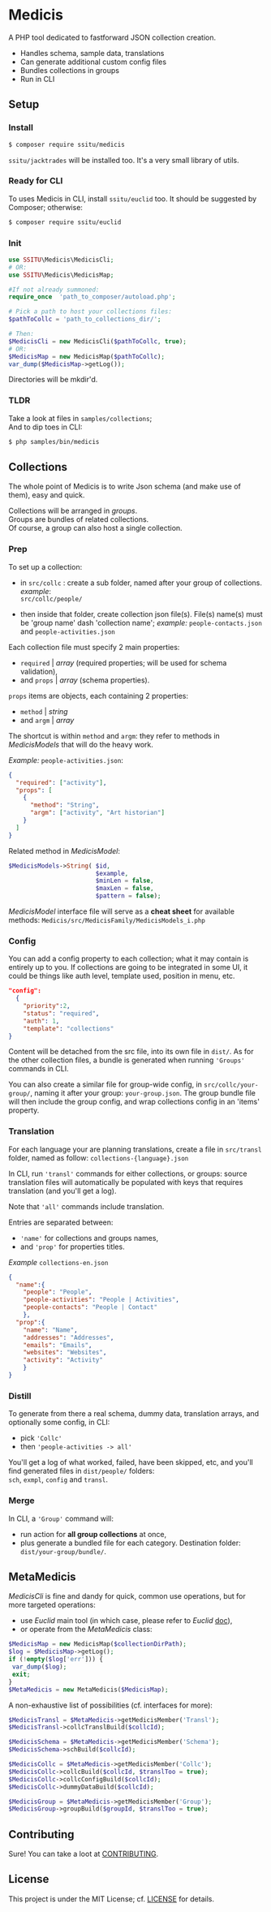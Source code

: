 # Medicis

A PHP tool dedicated to fastforward JSON collection creation.

- Handles schema, sample data, translations
- Can generate additional custom config files
- Bundles collections in groups
- Run in CLI

## Setup

### Install

```bash
$ composer require ssitu/medicis
```

`ssitu/jacktrades` will be installed too. It's a very small library of utils.

### Ready for CLI

To uses Medicis in CLI, install `ssitu/euclid` too. It should be suggested by Composer; otherwise:

```bash
$ composer require ssitu/euclid
```

### Init

```php
use SSITU\Medicis\MedicisCli;
# OR:
use SSITU\Medicis\MedicisMap;

#If not already summoned:
require_once  'path_to_composer/autoload.php';

# Pick a path to host your collections files:
$pathToCollc = 'path_to_collections_dir/';

# Then:
$MedicisCli = new MedicisCli($pathToCollc, true);
# OR:
$MedicisMap = new MedicisMap($pathToCollc);
var_dump($MedicisMap->getLog());
```

Directories will be mkdir'd.

### TLDR

Take a look at files in `samples/collections`;  
And to dip toes in CLI:

```bash
$ php samples/bin/medicis
```

## Collections

The whole point of Medicis is to write Json schema (and make use of them), easy and quick.

Collections will be arranged in _groups_.  
Groups are bundles of related collections.  
Of course, a group can also host a single collection.

### Prep

To set up a collection:

- in `src/collc` : create a sub folder, named after your group of collections.
  _example_:  
  `src/collc/people/`

- then inside that folder, create collection json file(s).
  File(s) name(s) must be 'group name' dash 'collection name';
  _example:_
  `people-contacts.json` and `people-activities.json`

Each collection file must specify 2 main properties:

- `required` | _array_ (required properties; will be used for schema validation),
- and `props` | _array_ (schema properties).

`props` items are objects, each containing 2 properties:

- `method` | _string_
- and `argm` | _array_

The shortcut is within `method` and `argm`: they refer to methods in _MedicisModels_ that will do the heavy work.

_Example:_
`people-activities.json`:

```json
{
  "required": ["activity"],
  "props": [
    {
      "method": "String",
      "argm": ["activity", "Art historian"]
    }
  ]
}
```

Related method in _MedicisModel_:

```php
$MedicisModels->String( $id,
                        $example,
                        $minLen = false,
                        $maxLen = false,
                        $pattern = false);
```

_MedicisModel_ interface file will serve as a **cheat sheet** for available methods:
`Medicis/src/MedicisFamily/MedicisModels_i.php`

### Config

You can add a config property to each collection; what it may contain is entirely up to you.
If collections are going to be integrated in some UI, it could be things like auth level, template used, position in menu, etc.

```JSON
"config":
  {
    "priority":2,
    "status": "required",
    "auth": 1,
    "template": "collections"
}
```

Content will be detached from the src file, into its own file in `dist/`. As for the other collection files, a bundle is generated when running `'Groups'` commands in CLI.

You can also create a similar file for group-wide config, in `src/collc/your-group/`, naming it after your group: `your-group.json`. The group bundle file will then include the group config, and wrap collections config in an 'items' property.

### Translation

For each language your are planning translations, create a file in `src/transl` folder, named as follow: `collections-{language}.json`

In CLI, run `'transl'` commands for either collections, or groups: source translation files will automatically be populated with keys that requires translation (and you'll get a log).

Note that `'all'` commands include translation.

Entries are separated between:

- `'name'` for collections and groups names,
- and `'prop'` for properties titles.

_Example_
`collections-en.json`

```JSON
{
  "name":{
    "people": "People",
    "people-activities": "People | Activities",
    "people-contacts": "People | Contact"
    },
  "prop":{
    "name": "Name",
    "addresses": "Addresses",
    "emails": "Emails",
    "websites": "Websites",
    "activity": "Activity"
    }
}
```

### Distill

To generate from there a real schema, dummy data, translation arrays, and optionally some config, in CLI:

- pick `'Collc'`
- then `'people-activities -> all'`

You'll get a log of what worked, failed, have been skipped, etc, and you'll find generated files in `dist/people/` folders:  
`sch`, `exmpl`, `config` and `transl`.

### Merge

In CLI, a `'Group'` command will:

- run action for **all group collections** at once,
- plus generate a bundled file for each category. Destination folder: `dist/your-group/bundle/`.

## MetaMedicis

_MedicisCli_ is fine and dandy for quick, common use operations, but for more targeted operations:

- use _Euclid_ main tool (in which case, please refer to _Euclid_ [doc](https://github.com/I-is-as-I-does/Euclid)),
- or operate from the _MetaMedicis_ class:

```php
$MedicisMap = new MedicisMap($collectionDirPath);
$log = $MedicisMap->getLog();
if (!empty($log['err'])) {
 var_dump($log);
 exit;
}
$MetaMedicis = new MetaMedicis($MedicisMap);
```

A non-exhaustive list of possibilities (cf. interfaces for more):

```php
$MedicisTransl = $MetaMedicis->getMedicisMember('Transl');
$MedicisTransl->collcTranslBuild($collcId);

$MedicisSchema = $MetaMedicis->getMedicisMember('Schema');
$MedicisSchema->schBuild($collcId);

$MedicisCollc = $MetaMedicis->getMedicisMember('Collc');
$MedicisCollc->collcBuild($collcId, $translToo = true);
$MedicisCollc->collcConfigBuild($collcId);
$MedicisCollc->dummyDataBuild($collcId);

$MedicisGroup = $MetaMedicis->getMedicisMember('Group');
$MedicisGroup->groupBuild($groupId, $translToo = true);
```

## Contributing

Sure! You can take a loot at [CONTRIBUTING](CONTRIBUTING.md).

## License

This project is under the MIT License; cf. [LICENSE](LICENSE) for details.
